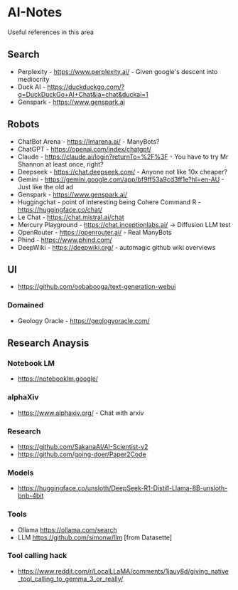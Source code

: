 # AI-Notes
Useful references in this area

## Search
- Perplexity - https://www.perplexity.ai/    - Given google's descent into mediocrity
- Duck AI - https://duckduckgo.com/?q=DuckDuckGo+AI+Chat&ia=chat&duckai=1
- Genspark - https://www.genspark.ai

## Robots
- ChatBot Arena - https://lmarena.ai/    - ManyBots?
- ChatGPT - https://openai.com/index/chatgpt/
- Claude - https://claude.ai/login?returnTo=%2F%3F    - You have to try Mr Shannon at least once, right?
- Deepseek - https://chat.deepseek.com/    - Anyone not like 10x cheaper?
- Gemini - https://gemini.google.com/app/bf9ff53a9cd3ff1e?hl=en-AU    - Just like the old ad
- Genspark - https://www.genspark.ai/
- Huggingchat - point of interesting being Cohere Command R - https://huggingface.co/chat/
- Le Chat - https://chat.mistral.ai/chat
- Mercury Playground - https://chat.inceptionlabs.ai/ -> Diffusion LLM test
- OpenRouter - https://openrouter.ai/ - Real ManyBots
- Phind - https://www.phind.com/
- DeepWiki - https://deepwiki.org/ - automagic github wiki overviews

## UI
- https://github.com/oobabooga/text-generation-webui

### Domained
- Geology Oracle - https://geologyoracle.com/

## Research Anaysis
### Notebook LM
- https://notebooklm.google/
### alphaXiv
- https://www.alphaxiv.org/ - Chat with arxiv

### Research
- https://github.com/SakanaAI/AI-Scientist-v2
- https://github.com/going-doer/Paper2Code

### Models
- https://huggingface.co/unsloth/DeepSeek-R1-Distill-Llama-8B-unsloth-bnb-4bit

### Tools
- Ollama https://ollama.com/search
- LLM https://github.com/simonw/llm [from Datasette]

### Tool calling hack
- https://www.reddit.com/r/LocalLLaMA/comments/1jauy8d/giving_native_tool_calling_to_gemma_3_or_really/

  

